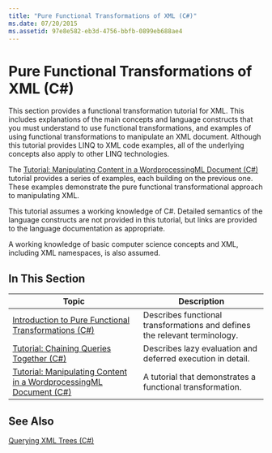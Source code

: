 ```yaml
---
title: "Pure Functional Transformations of XML (C#)"
ms.date: 07/20/2015
ms.assetid: 97e8e582-eb3d-4756-bbfb-0899eb688ae4
---
```

# Pure Functional Transformations of XML (C#)
This section provides a functional transformation tutorial for XML. This includes explanations of the main concepts and language constructs that you must understand to use functional transformations, and examples of using functional transformations to manipulate an XML document. Although this tutorial provides LINQ to XML code examples, all of the underlying concepts also apply to other LINQ technologies.  

 The [Tutorial: Manipulating Content in a WordprocessingML Document (C#)](../../../../csharp/programming-guide/concepts/linq/tutorial-manipulating-content-in-a-wordprocessingml-document.md) tutorial provides a series of examples, each building on the previous one. These examples demonstrate the pure functional transformational approach to manipulating XML.  

 This tutorial assumes a working knowledge of C#. Detailed semantics of the language constructs are not provided in this tutorial, but links are provided to the language documentation as appropriate.  

 A working knowledge of basic computer science concepts and XML, including XML namespaces, is also assumed.  

## In This Section  


|Topic|Description|  
|-----------|-----------------|  
|[Introduction to Pure Functional Transformations (C#)](../../../../csharp/programming-guide/concepts/linq/introduction-to-pure-functional-transformations.md)|Describes functional transformations and defines the relevant terminology.|  
|[Tutorial: Chaining Queries Together (C#)](../../../../csharp/programming-guide/concepts/linq/tutorial-chaining-queries-together.md)|Describes lazy evaluation and deferred execution in detail.|  
|[Tutorial: Manipulating Content in a WordprocessingML Document (C#)](../../../../csharp/programming-guide/concepts/linq/tutorial-manipulating-content-in-a-wordprocessingml-document.md)|A tutorial that demonstrates a functional transformation.|  

## See Also  
 [Querying XML Trees (C#)](../../../../csharp/programming-guide/concepts/linq/querying-xml-trees.md)
